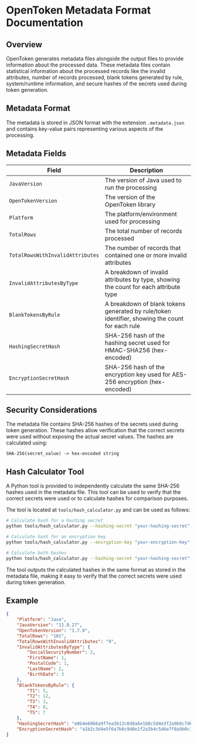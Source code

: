 # OpenToken Metadata Format Documentation

## Overview

OpenToken generates metadata files alongside the output files to provide information about the processed data. These metadata files contain statistical information about the processed records like the invalid attributes, number of records processed, blank tokens generated by rule, system/runtime information, and secure hashes of the secrets used during token generation.

## Metadata Format

The metadata is stored in JSON format with the extension `.metadata.json` and contains key-value pairs representing various aspects of the processing.

## Metadata Fields

| Field | Description |
|-------|-------------|
| `JavaVersion` | The version of Java used to run the processing |
| `OpenTokenVersion` | The version of the OpenToken library |
| `Platform` | The platform/environment used for processing |
| `TotalRows` | The total number of records processed |
| `TotalRowsWithInvalidAttributes` | The number of records that contained one or more invalid attributes |
| `InvalidAttributesByType` | A breakdown of invalid attributes by type, showing the count for each attribute type |
| `BlankTokensByRule` | A breakdown of blank tokens generated by rule/token identifier, showing the count for each rule |
| `HashingSecretHash` | SHA-256 hash of the hashing secret used for HMAC-SHA256 (hex-encoded) |
| `EncryptionSecretHash` | SHA-256 hash of the encryption key used for AES-256 encryption (hex-encoded) |

## Security Considerations

The metadata file contains SHA-256 hashes of the secrets used during token generation. These hashes allow verification that the correct secrets were used without exposing the actual secret values. The hashes are calculated using:

```text
SHA-256(secret_value) -> hex-encoded string
```

## Hash Calculator Tool

A Python tool is provided to independently calculate the same SHA-256 hashes used in the metadata file. This tool can be used to verify that the correct secrets were used or to calculate hashes for comparison purposes.

The tool is located at `tools/hash_calculator.py` and can be used as follows:

```bash
# Calculate hash for a hashing secret
python tools/hash_calculator.py --hashing-secret "your-hashing-secret"

# Calculate hash for an encryption key
python tools/hash_calculator.py --encryption-key "your-encryption-key"

# Calculate both hashes
python tools/hash_calculator.py --hashing-secret "your-hashing-secret" --encryption-key "your-encryption-key"
```

The tool outputs the calculated hashes in the same format as stored in the metadata file, making it easy to verify that the correct secrets were used during token generation.

## Example

```json
{
    "Platform": "Java",
    "JavaVersion": "11.0.27",
    "OpenTokenVersion": "1.7.0",
    "TotalRows": "101",
    "TotalRowsWithInvalidAttributes": "9",
    "InvalidAttributesByType": {
        "SocialSecurityNumber": 2, 
        "FirstName": 1, 
        "PostalCode": 1, 
        "LastName": 2, 
        "BirthDate": 3
    },
    "BlankTokensByRule": {
        "T1": 5,
        "T2": 12,
        "T3": 3,
        "T4": 8,
        "T5": 7
    },
    "HashingSecretHash": "e0b4e60b6a9f7ea3b13c0d6a6e1b8c5d4e3f2a9b8c7d6e5f4a3b2c1d0e9f8a7b6c5d4e3f2a1b0c9d8e7f6a5b4c3d2e1f0",
    "EncryptionSecretHash": "a1b2c3d4e5f6a7b8c9d0e1f2a3b4c5d6e7f8a9b0c1d2e3f4a5b6c7d8e9f0a1b2c3d4e5f6a7b8c9d0e1f2a3b4c5d6e7f8"
}
```
